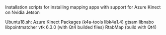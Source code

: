 Installation scripts for installing mapping apps with support for Azure Kinect on Nvidia Jetson

Ubuntu18.sh:
Azure Kinect Packages (k4a-tools libk4a1.4)
gtsam
libnabo
libpointmatcher
vtk 6.3.0 (with Qt4 builded files)
RtabMap (build with Qt4)
